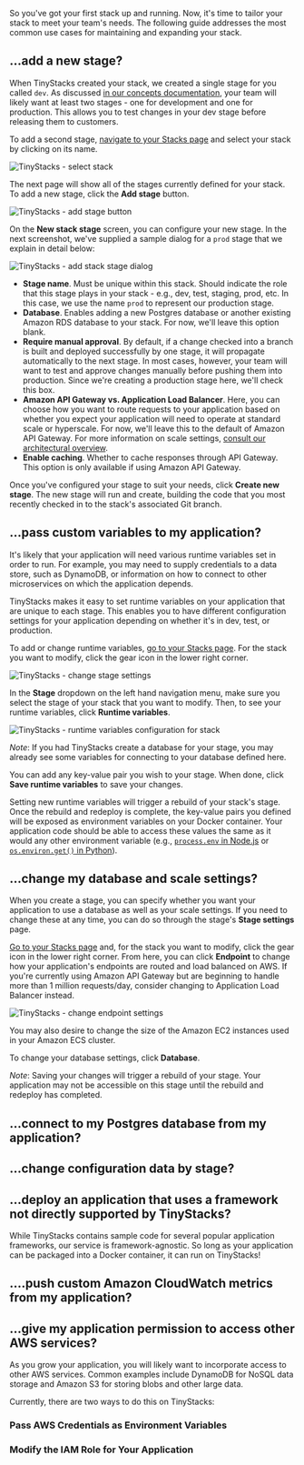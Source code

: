 So you've got your first stack up and running. Now, it's time to tailor your stack to meet your team's needs. The following guide addresses the most common use cases for maintaining and expanding your stack. 

## ...add a new stage?

When TinyStacks created your stack, we created a single stage for you called `dev`. As discussed [in our concepts documentation](concepts.md), your team will likely want at least two stages - one for development and one for production. This allows you to test changes in your dev stage before releasing them to customers. 

To add a second stage, [navigate to your Stacks page](https://tinystacks.com/stacks) and select your stack by clicking on its name. 

![TinyStacks - select stack](img/tinystacks-add-stage-1.jpg)

The next page will show all of the stages currently defined for your stack. To add a new stage, click the **Add stage** button.

![TinyStacks - add stage button](img/tinystacks-add-stage-2.jpg)

On the **New stack stage** screen, you can configure your new stage. In the next screenshot, we've supplied a sample dialog for a `prod` stage that we explain in detail below:

![TinyStacks - add stack stage dialog](img/tinystacks-add-stage-3.jpg)

* **Stage name**. Must be unique within this stack. Should indicate the role that this stage plays in your stack - e.g., dev, test, staging, prod, etc. In this case, we use the name `prod` to represent our production stage. 
* **Database**. Enables adding a new Postgres database or another existing Amazon RDS database to your stack. For now, we'll leave this option blank.
* **Require manual approval**. By default, if a change checked into a branch is built and deployed successfully by one stage, it will propagate automatically to the next stage. In most cases, however, your team will want to test and approve changes manually before pushing them into production. Since we're creating a production stage here, we'll check this box. 
* **Amazon API Gateway vs. Application Load Balancer**. Here, you can choose how you want to route requests to your application based on whether you expect your application will need to operate at standard scale or hyperscale. For now, we'll leave this to the default of Amazon API Gateway. For more information on scale settings, [consult our architectural overview](architecture.md).
* **Enable caching**. Whether to cache responses through API Gateway. This option is only available if using Amazon API Gateway. 

Once you've configured your stage to suit your needs, click **Create new stage**. The new stage will run and create, building the code that you most recently checked in to the stack's associated Git branch.

## ...pass custom variables to my application? 

It's likely that your application will need various runtime variables set in order to run. For example, you may need to supply credentials to a data store, such as DynamoDB, or information on how to connect to other microservices on which the application depends. 

TinyStacks makes it easy to set runtime variables on your application that are unique to each stage. This enables you to have different configuration settings for your application depending on whether it's in dev, test, or production. 

To add or change runtime variables, [go to your Stacks page](https://tinystacks.com/stacks/). For the stack you want to modify, click the gear icon in the lower right corner. 

![TinyStacks - change stage settings](img/tinystacks-runtime-vars-1.jpg)

In the **Stage** dropdown on the left hand navigation menu, make sure you select the stage of your stack that you want to modify. Then, to see your runtime variables, click **Runtime variables**.

![TinyStacks - runtime variables configuration for stack](img/tinystacks-runtime-vars-2.jpg)

*Note*: If you had TinyStacks create a database for your stage, you may already see some variables for connecting to your database defined here. 

You can add any key-value pair you wish to your stage. When done, click **Save runtime variables** to save your changes. 

Setting new runtime variables will trigger a rebuild of your stack's stage. Once the rebuild and redeploy is complete, the key-value pairs you defined will be exposed as environment variables on your Docker container. Your application code should be able to access these values the same as it would any other environment variable (e.g., <a href="https://nodejs.dev/learn/how-to-read-environment-variables-from-nodejs" target="_blank">`process.env` in Node.js</a> or <a href="https://www.nylas.com/blog/making-use-of-environment-variables-in-python/" target="_blank">`os.environ.get()` in Python</a>).

## ...change my database and scale settings? 

When you create a stage, you can specify whether you want your application to use a database as well as your scale settings. If you need to change these at any time, you can do so through the stage's **Stage settings** page.

[Go to your Stacks page](https://tinystacks.com/stacks/) and, for the stack you want to modify, click the gear icon in the lower right corner. From here, you can click **Endpoint** to change how your application's endpoints are routed and load balanced on AWS. If you're currently using Amazon API Gateway but are beginning to handle more than 1 million requests/day, consider changing to Application Load Balancer instead.

![TinyStacks - change endpoint settings](img/tinystacks-change-scale-1.jpg)

You may also desire to change the size of the Amazon EC2 instances used in your Amazon ECS cluster. 

To change your database settings, click **Database**.



*Note*: Saving your changes will trigger a rebuild of your stage. Your application may not be accessible on this stage until the rebuild and redeploy has completed.

## ...connect to my Postgres database from my application? 




## ...change configuration data by stage? 



## ...deploy an application that uses a framework not directly supported by TinyStacks? 

While TinyStacks contains sample code for several popular application frameworks, our service is framework-agnostic. So long as your application can be packaged into a Docker container, it can run on TinyStacks!

## ....push custom Amazon CloudWatch metrics from my application? 



## ...give my application permission to access other AWS services? 

As you grow your application, you will likely want to incorporate access to other AWS services. Common examples include DynamoDB for NoSQL data storage and Amazon S3 for storing blobs and other large data. 

Currently, there are two ways to do this on TinyStacks: 

### Pass AWS Credentials as Environment Variables



### Modify the IAM Role for Your Application

